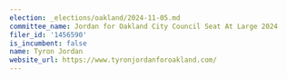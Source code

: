 ```yaml
---
election: _elections/oakland/2024-11-05.md
committee_name: Jordan for Oakland City Council Seat At Large 2024
filer_id: '1456590'
is_incumbent: false
name: Tyron Jordan
website_url: https://www.tyronjordanforoakland.com/
---
```

